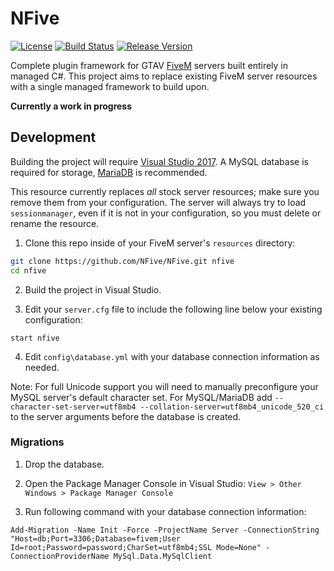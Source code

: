 # NFive
[![License](https://img.shields.io/github/license/NFive/NFive.svg)](LICENSE)
[![Build Status](https://img.shields.io/appveyor/ci/NFive/nfive.svg)](https://ci.appveyor.com/project/NFive/nfive)
[![Release Version](https://img.shields.io/github/release/NFive/NFive/all.svg)](https://github.com/NFive/NFive/releases)

Complete plugin framework for GTAV [FiveM](https://fivem.net/) servers built entirely in managed C#.
This project aims to replace existing FiveM server resources with a single managed framework to build upon.

**Currently a work in progress**

## Development
Building the project will require [Visual Studio 2017](https://www.visualstudio.com/). A MySQL database is required for storage, [MariaDB](https://mariadb.org/) is recommended.

This resource currently replaces *all* stock server resources; make sure you remove them from your configuration. The server will always try to load ``sessionmanager``, even if it is not in your configuration, so you must delete or rename the resource.

1. Clone this repo inside of your FiveM server's ``resources`` directory:
  ```sh
  git clone https://github.com/NFive/NFive.git nfive
  cd nfive
  ```

2. Build the project in Visual Studio.

3. Edit your ``server.cfg`` file to include the following line below your existing configuration:
  ```
  start nfive
  ```

4. Edit ``config\database.yml`` with your database connection information as needed.

Note: For full Unicode support you will need to manually preconfigure your MySQL server's default character set. For MySQL/MariaDB add ``--character-set-server=utf8mb4 --collation-server=utf8mb4_unicode_520_ci`` to the server arguments before the database is created.

### Migrations
1. Drop the database.

2. Open the Package Manager Console in Visual Studio: ``View > Other Windows > Package Manager Console``

3. Run following command with your database connection information:
  ```
  Add-Migration -Name Init -Force -ProjectName Server -ConnectionString "Host=db;Port=3306;Database=fivem;User Id=root;Password=password;CharSet=utf8mb4;SSL Mode=None" -ConnectionProviderName MySql.Data.MySqlClient
  ```
